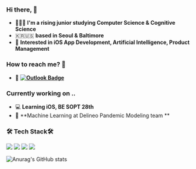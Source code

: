 ### Hi there, 👋   

 - 👩🏻‍💻   **I'm a rising junior studying Computer Science & Cognitive Science**    
 - 🇰🇷🇺🇸  **based in Seoul & Baltimore**
 - 🌱  **Interested in iOS App Development, Artificial Intelligence, Product Management**


### How to reach me? 🤔

- 📮  **[![Outlook Badge](https://img.shields.io/badge/email-outlook-blue?style=flat-square&logo=Microsoft-Outlook&logoColor=white&link=mailto:klim30@gmail.com)](mailto:fomagran6@gmail.com)**

###  Currently working on ..
 - 💻   **Learning iOS, BE SOPT 28th**  
 - 🔬   **Machine Learning at Delineo Pandemic Modeling team **

###  🛠 Tech Stack🛠
<p alighn = "center">

<img src="https://img.shields.io/badge/Python-blue?style=flat-square&logo=Python&logoColor=white"/> 
<img src="https://img.shields.io/badge/Java-orange?style=flat-square&logo=Java&logoColor=white"/>
<img src="https://img.shields.io/badge/C/C++-brightgreen?style=flat-square&logo=C&logoColor=white"/>
<img src="https://img.shields.io/badge/Swift-red?style=flat-square&logo=Swift&logoColor=white"/>


</p>



![Anurag's GitHub stats](https://github-readme-stats.vercel.app/api?username=jinny0909&&show_icons=true&theme=tokyonight)
